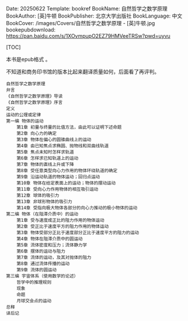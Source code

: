 Date: 20250622
Template: bookref
BookName: 自然哲学之数学原理
BookAuthor: [英]牛顿
BookPublisher: 北京大学出版社
BookLanguage: 中文
BookCover: /images/Covers/自然哲学之数学原理 - [英]牛顿.jpg
bookepubdownload: https://pan.baidu.com/s/1XOvmpupO2EZ79HMVeeTRSw?pwd=uyvu



[TOC]

本书是epub格式 。

不知道和商务印书馆的版本比起来翻译质量如何，后面看了再评判。

```
自然哲学之数学原理
弁言
《自然哲学之数学原理》导读
《自然哲学之数学原理》序言
定义
运动的公理或定律
第一编 物体的运动
    第1章 初量与终量的比值方法，由此可以证明下述命题
    第2章 向心力的确定
    第3章 物体在偏心的圆锥曲线上的运动
    第4章 由已知焦点求椭圆、抛物线和双曲线轨道
    第5章 焦点未知时怎样求轨道
    第6章 怎样求已知轨道上的运动
    第7章 物体的直线上升或下降
    第8章 受任意类型向心力作用的物体环绕轨道的确定
    第9章 沿运动轨道的物体运动；回归点运动
    第10章 物体在给定表面上的运动；物体的摆动运动
    第11章 受向心力作用物体的相互吸引运动
    第12章 球体的吸引力
    第13章 非球形物体的吸引力
    第14章 受指向极大物体各部分的向心力推动的极小物体的运动
第二编 物体（在阻滞介质中）的运动
    第1章 受与速度成正比的阻力作用的物体运动
    第2章 受正比于速度平方的阻力作用的物体运动
    第3章 物体受部分正比于速度部分正比于速度平方的阻力的运动
    第4章 物体在阻滞介质中的圆运动
    第5章 流体密度和压力；流体静力学
    第6章 摆体的运动与阻力
    第7章 流体的运动，及其对抛体的阻力
    第8章 通过流体传播的运动
    第9章 流体的圆运动
第三编 宇宙体系（使用数学的论述）
    哲学中的推理规则
    现象
    命题
    月球交会点的运动
总释
译后记
```